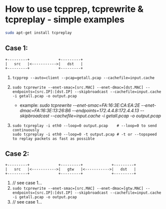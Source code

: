 
# How to use tcpprep, tcprewrite & tcpreplay - simple examples

```bash
sudo apt-get install tcpreplay
```

## Case 1:
```
+---------+             +---------+ 
|   src   |<----------->|   dst   |
+---------+             +---------+
```

1.  `tcpprep --auto=client --pcap=getall.pcap --cachefile=input.cache`

2.  `sudo tcprewrite --enet-smac=[src.MAC] --enet-dmac=[dst.MAC] --endpoints=[src.IP]:[dst.IP] --skipbroadcast --cachefile=input.cache -i getall.pcap -o output.pcap`
    * example:
      *sudo tcprewrite --enet-smac=FA:16:3E:CA:EA:2E --enet-dmac=FA:16:3E:13:26:B6 --endpoints=172.4.4.8:172.4.4.13 --skipbroadcast --cachefile=input.cache -i getall.pcap -o output.pcap*

3.  `sudo tcpreplay -i eth0 --loop=0 output.pcap    # --loop=0 to send continuously`<br>
    `sudo tcpreplay -i eth0 --loop=0 -t output.pcap # -t or --topspeed to replay packets as fast as possible`
    

## Case 2:
```
+---------+             +---------+             +---------+ 
|   src   |<----------->|   gtw   |<----------->|   dst   |
+---------+             +---------+             +---------+
```

1.  // see case 1...
2.  `sudo tcprewrite --enet-smac=[src.MAC] --enet-dmac=[gtw.MAC] --endpoints=[src.IP]:[dst.IP] --skipbroadcast --cachefile=input.cache -i getall.pcap -o output.pcap`
3.  // see case 1...

